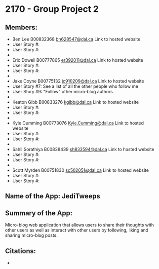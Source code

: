# 2170 - Group Project 2

## Members:

- Ben Lee B00832368 bn628547@dal.ca Link to hosted website
- User Story #:
- User Story #:
- 
- Eric Dowell B00777865 er392011@dal.ca Link to hosted website
- User Story #:
- User Story #:
- 
- Jake Coyne B00775132 jc910209@dal.ca Link to hosted website
- User Story #7: See a list of all the other people who follow me
- User Story #9: "Follow" other micro-blog authors
-
- Keaton Gibb B00833276 kgibb@dal.ca Link to hosted website
- User Story #:
- User Story #:
- 
- Kyle Cumming B00773076 Kyle.Cumming@dal.ca Link to hosted website
- User Story #:
- User Story #:
- 
- Sahil Sorathiya B00838439 sh833594@dal.ca Link to hosted website
- User Story #:
- User Story #:
- 
- Scott Myrden B00751830 sc502051@dal.ca Link to hosted website
- User Story #:
- User Story #:


## Name of the App: JediTweeps

## Summary of the App:
Micro-blog web application that allows users to share their thoughts with other users
as well as interact with other users by following, liking and sharing micro-blog posts.

## Citations:
 - 
